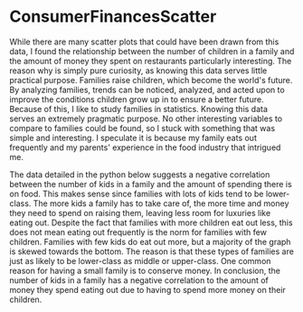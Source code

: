 # ConsumerFinancesScatter

While there are many scatter plots that could have been drawn from this data, I found the relationship between the number of children in a family and the amount of money they spent on restaurants particularly interesting.  The reason why is simply pure curiosity, as knowing this data serves little practical purpose.  Families raise children, which become the world's future. By analyzing families, trends can be noticed, analyzed, and acted upon to improve the conditions children grow up in to ensure a better future.  Because of this, I like to study families in statistics.  Knowing this data serves an extremely pragmatic purpose.  No other interesting variables to compare to families could be found, so I stuck with something that was simple and interesting.  I speculate it is because my family eats out frequently and my parents' experience in the food industry that intrigued me.

 The data detailed in the python below suggests a negative correlation between the number of kids in a family and the amount of spending there is on food.  This makes sense since families with lots of kids tend to be lower-class.  The more kids a family has to take care of, the more time and money they need to spend on raising them, leaving less room for luxuries like eating out.  Despite the fact that families with more children eat out less, this does not mean eating out frequently is the norm for families with few children.  Families with few kids do eat out more, but a majority of the graph is skewed towards the bottom.  The reason is that these types of families are just as likely to be lower-class as middle or upper-class. One common reason for having a small family is to conserve money.  In conclusion, the number of kids in a family has a negative correlation to the amount of money they spend eating out due to having to spend more money on their children.

 
